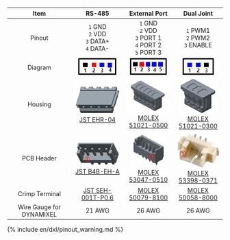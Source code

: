 
|           Item           |                            RS-485                            |                            External Port                            |                             Dual Joint                              |
|:------------------------:|:------------------------------------------------------------:|:-------------------------------------------------------------------:|:-------------------------------------------------------------------:|
|          Pinout          |         `1` GND<br>`2` VDD<br>`3` DATA+<br>`4` DATA-         |    `1` GND<br>`2` VDD<br>`3` PORT 1<br>`4` PORT 2<br>`5` PORT 3     |                 `1` PWM1<br>`2` PWM2<br>`3` ENABLE                  |
|         Diagram          |        ![](/assets/images/dxl/jst_b4beha_diagram.png)        |          ![](/assets/images/dxl/molex_5304705_diagram.png)          |         ![](/assets/images/dxl/molex_588988000_diagram.png)         |
|         Housing          |   ![](/assets/images/dxl/JST_EHR-4.png)<br />[JST EHR-04]    | ![](/assets/images/dxl/molex_510210500.png)<br />[MOLEX 51021-0500] | ![](/assets/images/dxl/molex_510210300.png)<br />[MOLEX 51021-0300] |
|        PCB Header        | ![](/assets/images/dxl/JST_B4B-EH-A.png)<br />[JST B4B-EH-A] | ![](/assets/images/dxl/molex_530470510.png)<br />[MOLEX 53047-0510] | ![](/assets/images/dxl/molex_533980371.png)<br />[MOLEX 53398-0371] |
|      Crimp Terminal      |                     [JST SEH-001T-P0.6]                      |                         [MOLEX 50079-8100]                          |                         [MOLEX 50058-8000]                          |
| Wire Gauge for DYNAMIXEL |                            21 AWG                            |                               26 AWG                                |                               26 AWG                                |

{% include en/dxl/pinout_warning.md %}

[JST EHR-04]: http://www.jst-mfg.com/product/pdf/eng/eEH.pdf
[JST B4B-EH-A]: http://www.jst-mfg.com/product/pdf/eng/eEH.pdf
[JST SEH-001T-P0.6]: http://www.jst-mfg.com/product/pdf/eng/eEH.pdf
[MOLEX 51021-0500]: http://www.molex.com/molex/products/datasheet.jsp?part=active/0510210500_CRIMP_HOUSINGS.xml
[MOLEX 53047-0510]: http://www.molex.com/molex/products/datasheet.jsp?part=active/0530470510_PCB_HEADERS.xml
[MOLEX 50079-8100]: http://www.molex.com/molex/products/datasheet.jsp?part=active/0500798100_CRIMP_TERMINALS.xml
[MOLEX 53398-0371]: https://uk.farnell.com/molex/53398-0371/header-smt-vertical-1-25mm-3way/dp/1125353
[MOLEX 51021-0300]: https://www.molex.com/molex/products/datasheet.jsp?part=active/0510210300_CRIMP_HOUSINGS.xml
[MOLEX 50058-8000]: https://www.molex.com/molex/products/datasheet.jsp?part=active/0500588000_CRIMP_TERMINALS.xml
